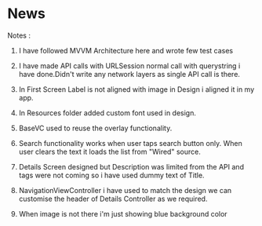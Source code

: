 # News

Notes :

1. I have followed MVVM Architecture here and wrote few test cases

2. I have made API calls with URLSession normal call with querystring i have done.Didn't write any network layers as single API call is there.
3. In First Screen Label is not aligned with image in Design i aligned it in my app.
4. In Resources folder added custom font used in design.
5. BaseVC used to reuse the overlay functionality.
6. Search functionality works when user taps search button only. When user clears the text it loads the list from "Wired" source.
7. Details Screen designed but Description was limited from the API and tags were not coming so i have used dummy text of Title.
8. NavigationViewController i have used to match the design we can customise the header of Details Controller as we required.
9. When image is not there i'm just showing blue background color

